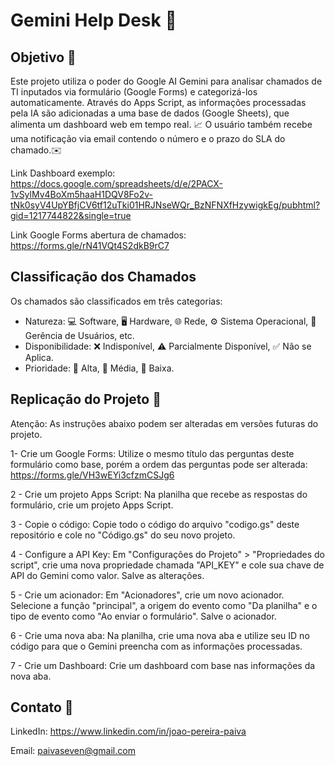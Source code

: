 # Gemini Help Desk 🤖

## Objetivo 🎯

Este projeto utiliza o poder do Google AI Gemini para analisar chamados de TI inputados via formulário (Google Forms) e categorizá-los automaticamente. Através do Apps Script, as informações processadas pela IA são adicionadas a uma base de dados (Google Sheets), que alimenta um dashboard web em tempo real. 📈 O usuário também recebe uma notificação via email contendo o número e o prazo do SLA do chamado.✉️

Link Dashboard exemplo: https://docs.google.com/spreadsheets/d/e/2PACX-1vSylMv4BoXm5haaH1DQV8Fo2v-tNk0syV4UpYBfjCV6tf12uTki01HRJNseWQr_BzNFNXfHzywigkEg/pubhtml?gid=1217744822&single=true

Link Google Forms abertura de chamados: https://forms.gle/rN41VQt4S2dkB9rC7

## Classificação dos Chamados

Os chamados são classificados em três categorias:

* Natureza: 💻 Software, 🖥️ Hardware, 🌐 Rede, ⚙️ Sistema Operacional, 👥 Gerência de Usuários, etc.
* Disponibilidade: ❌ Indisponível, ⚠️ Parcialmente Disponível, ✅ Não se Aplica.
* Prioridade: 🔺 Alta, 🔶 Média, 🔷 Baixa.
  
## Replicação do Projeto 🔨

Atenção: As instruções abaixo podem ser alteradas em versões futuras do projeto.

1- Crie um Google Forms: Utilize o mesmo título das perguntas deste formulário como base, porém a ordem das perguntas pode ser alterada: https://forms.gle/VH3wEYi3cfzmCSJg6

2 - Crie um projeto Apps Script: Na planilha que recebe as respostas do formulário, crie um projeto Apps Script.

3 - Copie o código: Copie todo o código do arquivo "codigo.gs" deste repositório e cole no "Código.gs" do seu novo projeto.

4 - Configure a API Key: Em "Configurações do Projeto" > "Propriedades do script", crie uma nova propriedade chamada "API_KEY" e cole sua chave de API do Gemini como valor. Salve as alterações.

5 - Crie um acionador: Em "Acionadores", crie um novo acionador. Selecione a função "principal", a origem do evento como "Da planilha" e o tipo de evento como "Ao enviar o formulário". Salve o acionador.

6 - Crie uma nova aba: Na planilha, crie uma nova aba e utilize seu ID no código para que o Gemini preencha com as informações processadas.

7 - Crie um Dashboard: Crie um dashboard com base nas informações da nova aba.

## Contato 🤝

LinkedIn: https://www.linkedin.com/in/joao-pereira-paiva

Email: paivaseven@gmail.com
